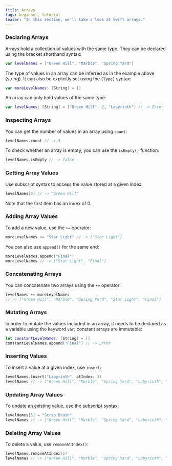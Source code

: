 ```yaml
---
title: Arrays
tags: beginner, tutorial
teaser: "In this section, we'll take a look at Swift arrays."
---
```


### Declaring Arrays

Arrays hold a collection of values with the same type. They
can be declared using the bracket shorthand syntax:

~~~swift
var levelNames = ["Green Hill", "Marble", "Spring Yard"]
~~~

The type of values in an array can be inferred as in the example above (string).
It can also be explicitly set using the `[Type]` syntax:

~~~swift
var moreLevelNames: [String] = []
~~~

An array can only hold values of the same type:

~~~swift
var levelNames: [String] = ["Green Hill", 2, "Labyrinth"] // -> Error
~~~

### Inspecting Arrays

You can get the number of values in an array using `count`:

~~~swift
levelNames.count // -> 3
~~~

To check whether an array is empty, you can use the `isEmpty()` function:

~~~swift
levelNames.isEmpty // -> false
~~~

### Getting Array Values

Use subscript syntax to access the value stored at a given index:

~~~swift
levelNames[0] // -> "Green Hill"
~~~

Note that the first item has an index of 0.

### Adding Array Values

To add a new value, use the `+=` operator:

~~~swift
moreLevelNames += "Star Light" // -> ["Star Light"]
~~~

You can also use `append()` for the same end:

~~~swift
moreLevelNames.append("Final")
moreLevelNames // -> ["Star Light", "Final"]
~~~

### Concatenating Arrays

You can concatenate two arrays using the `+=` operator:

~~~swift
levelNames += moreLevelNames
// -> ["Green Hill", "Marble", "Spring Yard", "Star Light", "Final"]
~~~

### Mutating Arrays

In order to mutate the values included in an array, it needs to be declared as a variable using the
keyword `var`; constant arrays are immutable:

~~~swift
let constantLevelNames: [String] = []
constantLevelNames.append("Final") // -> Error
~~~

### Inserting Values

To insert a value at a given index, use `insert`:

~~~swift
levelNames.insert("Labyrinth", atIndex: 3)
levelNames // -> ["Green Hill", "Marble", "Spring Yard", "Labyrinth", "Star Light", "Final"]
~~~

### Updating Array Values

To update an existing value, use the subscript syntax:

~~~swift
levelNames[5] = "Scrap Brain"
levelNames // -> ["Green Hill", "Marble", "Spring Yard", "Labyrinth", "Star Light", "Scrap Brain"]
~~~

### Deleting Array Values

To delete a value, use `removeAtIndex()`:

~~~swift
levelNames.removeAtIndex(5)
levelNames // -> ["Green Hill", "Marble", "Spring Yard", "Labyrinth", "Star Light"]
~~~
